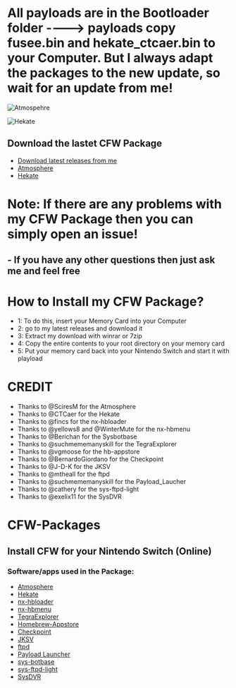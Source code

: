 # All payloads are in the Bootloader folder ----> payloads copy fusee.bin and hekate_ctcaer.bin to your Computer. But I always adapt the packages to the new update, so wait for an update from me!

![Atmospehre](https://github.com/Aura67/CFW-Packages/assets/152577275/a40f7671-5e65-42ad-8934-5ba3105eae42)

![Hekate](https://github.com/Aura67/CFW-Packages/assets/152577275/ed7fa56c-22b3-444d-9086-cb10eb0948b8)

## Download the lastet CFW Package 
- [Download latest releases from me](https://github.com/Aura67/CFW-Packages-/releases)
- [Atmosphere](https://github.com/Atmosphere-NX/Atmosphere/releases/) 
- [Hekate](https://github.com/CTCaer/hekate/releases/)

# Note: If there are any problems with my CFW Package then you can simply open an issue!
## - If you have any other questions then just ask me and feel free

# How to Install my CFW Package?
  
- 1: To do this, insert your Memory Card into your Computer
- 2: go to my latest releases and download it
- 3: Extract my download with winrar or 7zip
- 4: Copy the entire contents to your root directory on your memory card
- 5: Put your memory card back into your Nintendo Switch and start it with playload

# CREDIT

- Thanks to @SciresM for the Atmosphere
- Thanks to @CTCaer for the Hekate   
- Thanks to @fincs for the nx-hbloader
- Thanks to @yellows8 and @WinterMute for the nx-hbmenu
- Thanks to @Berichan for the Sysbotbase    
- Thanks to @suchmememanyskill for the TegraExplorer 
- Thanks to @vgmoose for the hb-appstore
- Thanks to @BernardoGiordano for the Checkpoint
- Thanks to @J-D-K for the JKSV
- Thanks to @mtheall for the ftpd
- Thanks to @suchmememanyskill for the Payload_Laucher
- Thanks to @cathery for the sys-ftpd-light
- Thanks to @exelix11 for the SysDVR 

# CFW-Packages
## Install CFW for your Nintendo Switch (Online)
### Software/apps used in the Package:
- [Atmosphere](https://github.com/Atmosphere-NX/Atmosphere/releases/)
- [Hekate](https://github.com/CTCaer/hekate/releases/)
- [nx-hbloader](https://github.com/switchbrew/nx-hbloader/releases)
- [nx-hbmenu](https://github.com/switchbrew/nx-hbmenu/releases)
- [TegraExplorer](https://github.com/suchmememanyskill/TegraExplorer/releases)
- [Homebrew-Appstore](https://github.com/fortheusers/hb-appstore/releases)
- [Checkpoint](https://github.com/BernardoGiordano/Checkpoint/releases)
- [JKSV](https://github.com/J-D-K/JKSV/releases)
- [ftpd](https://github.com/mtheall/ftpd/releases)
- [Payload Launcher](https://github.com/suchmememanyskill/Payload_Launcher/releases)
- [sys-botbase](https://github.com/olliz0r/sys-botbase/releases)
- [sys-ftpd-light](https://github.com/cathery/sys-ftpd/releases)
- [SysDVR](https://github.com/exelix11/SysDVR/releases)

  



